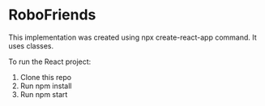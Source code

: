 # RoboFriends

This implementation was created using npx create-react-app command. It uses classes.

To run the React project:

1. Clone this repo
2. Run npm install
3. Run npm start
